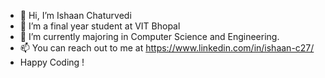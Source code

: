 - 👋 Hi, I’m Ishaan Chaturvedi
- 👀 I’m a final year student at VIT Bhopal
- 🌱 I’m currently majoring in Computer Science and Engineering.
- 📫 You can reach out to me at https://www.linkedin.com/in/ishaan-c27/
- Happy Coding !


